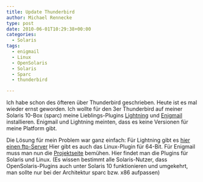 ```yaml
---
title: Update Thunderbird
author: Michael Rennecke
type: post
date: 2010-06-01T10:29:38+00:00
categories:
  - Solaris
tags:
  - enigmail
  - Linux
  - OpenSolaris
  - Solaris
  - Sparc
  - thunderbird

---
```

Ich habe schon des öfteren über Thunderbird geschrieben. Heute ist es mal wieder ernst geworden. Ich wollte für den 3er Thunderbird auf meiner Solaris 10-Box (sparc) meine Lieblings-Plugins [Lightning][1] und [Enigmail][2] installieren. Enigmail und Lightning meinten, dass es keine Versionen für meine Platform gibt. 

Die Lösung für mein Problem war ganz einfach: Für Lightning gibt es [hier einen ftp-Server][3] Hier gibt es auch das Linux-Plugin für 64-Bit. Für Enigmail muss man nun die [Projektseite][2] bemühen. Hier findet man die Plugins für Solaris und Linux. (Es wissen bestimmt alle Solaris-Nutzer, dass OpenSolaris-Plugins auch unter Solaris 10 funktionieren und umgekehrt, man sollte nur bei der Architektur sparc bzw. x86 aufpassen)

 [1]: http://www.mozilla.org/projects/calendar/
 [2]: http://enigmail.mozdev.org/home/index.php
 [3]: http://releases.mozilla.org/pub/mozilla.org/calendar/lightning/releases/1.0b1/contrib/